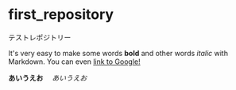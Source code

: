 # first_repository
テストレポジトリー

It's very easy to make some words **bold** and other words *italic* with Markdown. You can even [link to Google!](http://google.com)

**あいうえお**　
*あいうえお*


